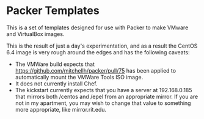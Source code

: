 # Packer Templates

This is a set of templates designed for use with Packer to make VMware and VirtualBox images.

This is the result of just a day's experimentation, and as a result the CentOS 6.4 image is very rough around the edges and has the following caveats:

- The VMWare build expects that https://github.com/mitchellh/packer/pull/75 has been applied to automatically mount the VMWare Tools ISO image.
- It does not currently install Chef.
- The kickstart currently expects that you have a server at 192.168.0.185 that mirrors both /centos and /epel from an appropriate mirror. If you are not in my apartment, you may wish to change that value to something more appropriate, like mirror.rit.edu.
